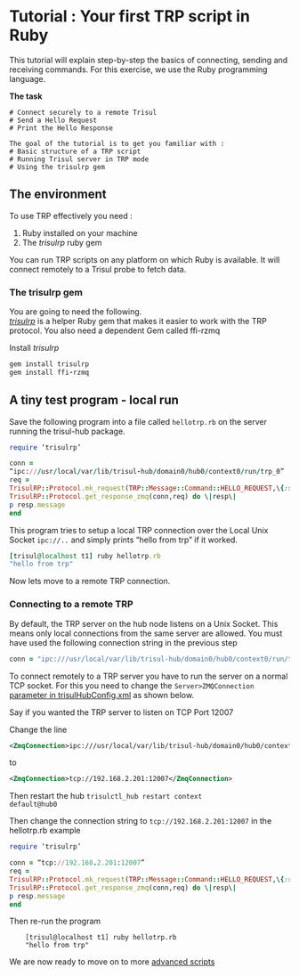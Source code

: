 # Tutorial : Your first TRP script in Ruby

This tutorial will explain step-by-step the basics of connecting,
sending and receiving commands. For this exercise, we use the Ruby
programming language.

**The task**  
```
# Connect securely to a remote Trisul  
# Send a Hello Request  
# Print the Hello Response

The goal of the tutorial is to get you familiar with :  
# Basic structure of a TRP script  
# Running Trisul server in TRP mode  
# Using the trisulrp gem
```

## The environment

To use TRP effectively you need :

1. Ruby installed on your machine
2. The *trisulrp* ruby gem

You can run TRP scripts on any platform on which Ruby is available. It
will connect remotely to a Trisul probe to fetch data.

### The trisulrp gem

You are going to need the following.  
[*trisulrp*](https://github.com/trisulnsm/trisulrp) is a helper Ruby gem
that makes it easier to work with the TRP protocol. You also need a
dependent Gem called ffi-rzmq

Install *trisulrp*

```ruby
gem install trisulrp
gem install ffi-rzmq
```

## A tiny test program - local run

Save the following program into a file called `hellotrp.rb` on the
server running the trisul-hub package.

```ruby
require ‘trisulrp’

conn =
“ipc:///usr/local/var/lib/trisul-hub/domain0/hub0/context0/run/trp_0”  
req =
TrisulRP::Protocol.mk_request(TRP::Message::Command::HELLO_REQUEST,\{:station_id=\>rand().to_s\})  
TrisulRP::Protocol.get_response_zmq(conn,req) do \|resp\|  
p resp.message  
end
```

This program tries to setup a local TRP connection over the Local Unix
Socket `ipc://..` and simply prints “hello from trp” if it worked.

```ruby
[trisul@localhost t1] ruby hellotrp.rb 
"hello from trp"
```

Now lets move to a remote TRP connection.

### Connecting to a remote TRP

By default, the TRP server on the hub node listens on a Unix Socket.
This means only local connections from the same server are allowed. You
must have used the following connection string in the previous step

```ruby
conn = "ipc:///usr/local/var/lib/trisul-hub/domain0/hub0/context0/run/trp_0"
```

To connect remotely to a TRP server you have to run the server on a
normal TCP socket. For this you need to change the
`Server>ZMQConnection` [parameter in
trisulHubConfig.xml](/docs/ref/trisulhubconfig#server) as shown
below.

Say if you wanted the TRP server to listen on TCP Port 12007

Change the line

```xml
<ZmqConnection>ipc:///usr/local/var/lib/trisul-hub/domain0/hub0/context0/run/trp_0</ZmqConnection>
```

to

```xml
<ZmqConnection>tcp://192.168.2.201:12007</ZmqConnection>
```

Then restart the hub <code>trisulctl_hub restart context
default@hub0</code>

Then change the connection string to `tcp://192.168.2.201:12007` in the
hellotrp.rb example

```ruby
require ‘trisulrp’

conn = “tcp://192.168.2.201:12007”  
req =
TrisulRP::Protocol.mk_request(TRP::Message::Command::HELLO_REQUEST,\{:station_id=\>rand().to_s\})  
TrisulRP::Protocol.get_response_zmq(conn,req) do \|resp\|  
p resp.message  
end
```

Then re-run the program
```
    [trisul@localhost t1] ruby hellotrp.rb 
    "hello from trp"
```
We are now ready to move on to more [advanced
scripts](code_samples)
